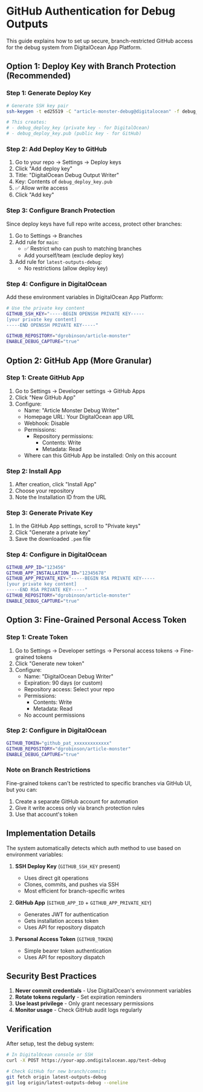 # GitHub Authentication for Debug Outputs

This guide explains how to set up secure, branch-restricted GitHub access for the debug system from DigitalOcean App Platform.

## Option 1: Deploy Key with Branch Protection (Recommended)

### Step 1: Generate Deploy Key

```bash
# Generate SSH key pair
ssh-keygen -t ed25519 -C "article-monster-debug@digitalocean" -f debug_deploy_key

# This creates:
# - debug_deploy_key (private key - for DigitalOcean)
# - debug_deploy_key.pub (public key - for GitHub)
```

### Step 2: Add Deploy Key to GitHub

1. Go to your repo → Settings → Deploy keys
2. Click "Add deploy key"
3. Title: "DigitalOcean Debug Output Writer"
4. Key: Contents of `debug_deploy_key.pub`
5. ✅ Allow write access
6. Click "Add key"

### Step 3: Configure Branch Protection

Since deploy keys have full repo write access, protect other branches:

1. Go to Settings → Branches
2. Add rule for `main`:
   - ✅ Restrict who can push to matching branches
   - Add yourself/team (exclude deploy key)
3. Add rule for `latest-outputs-debug`:
   - No restrictions (allow deploy key)

### Step 4: Configure in DigitalOcean

Add these environment variables in DigitalOcean App Platform:

```bash
# Use the private key content
GITHUB_SSH_KEY="-----BEGIN OPENSSH PRIVATE KEY-----
[your private key content]
-----END OPENSSH PRIVATE KEY-----"

GITHUB_REPOSITORY="dgrobinson/article-monster"
ENABLE_DEBUG_CAPTURE="true"
```

## Option 2: GitHub App (More Granular)

### Step 1: Create GitHub App

1. Go to Settings → Developer settings → GitHub Apps
2. Click "New GitHub App"
3. Configure:
   - Name: "Article Monster Debug Writer"
   - Homepage URL: Your DigitalOcean app URL
   - Webhook: Disable
   - Permissions:
     - Repository permissions:
       - Contents: Write
       - Metadata: Read
   - Where can this GitHub App be installed: Only on this account

### Step 2: Install App

1. After creation, click "Install App"
2. Choose your repository
3. Note the Installation ID from the URL

### Step 3: Generate Private Key

1. In the GitHub App settings, scroll to "Private keys"
2. Click "Generate a private key"
3. Save the downloaded `.pem` file

### Step 4: Configure in DigitalOcean

```bash
GITHUB_APP_ID="123456"
GITHUB_APP_INSTALLATION_ID="12345678"
GITHUB_APP_PRIVATE_KEY="-----BEGIN RSA PRIVATE KEY-----
[your private key content]
-----END RSA PRIVATE KEY-----"
GITHUB_REPOSITORY="dgrobinson/article-monster"
ENABLE_DEBUG_CAPTURE="true"
```

## Option 3: Fine-Grained Personal Access Token

### Step 1: Create Token

1. Go to Settings → Developer settings → Personal access tokens → Fine-grained tokens
2. Click "Generate new token"
3. Configure:
   - Name: "DigitalOcean Debug Writer"
   - Expiration: 90 days (or custom)
   - Repository access: Select your repo
   - Permissions:
     - Contents: Write
     - Metadata: Read
   - No account permissions

### Step 2: Configure in DigitalOcean

```bash
GITHUB_TOKEN="github_pat_xxxxxxxxxxxxx"
GITHUB_REPOSITORY="dgrobinson/article-monster"
ENABLE_DEBUG_CAPTURE="true"
```

### Note on Branch Restrictions

Fine-grained tokens can't be restricted to specific branches via GitHub UI, but you can:
1. Create a separate GitHub account for automation
2. Give it write access only via branch protection rules
3. Use that account's token

## Implementation Details

The system automatically detects which auth method to use based on environment variables:

1. **SSH Deploy Key** (`GITHUB_SSH_KEY` present)
   - Uses direct git operations
   - Clones, commits, and pushes via SSH
   - Most efficient for branch-specific writes

2. **GitHub App** (`GITHUB_APP_ID` + `GITHUB_APP_PRIVATE_KEY`)
   - Generates JWT for authentication
   - Gets installation access token
   - Uses API for repository dispatch

3. **Personal Access Token** (`GITHUB_TOKEN`)
   - Simple bearer token authentication
   - Uses API for repository dispatch

## Security Best Practices

1. **Never commit credentials** - Use DigitalOcean's environment variables
2. **Rotate tokens regularly** - Set expiration reminders
3. **Use least privilege** - Only grant necessary permissions
4. **Monitor usage** - Check GitHub audit logs regularly

## Verification

After setup, test the debug system:

```bash
# In DigitalOcean console or SSH
curl -X POST https://your-app.ondigitalocean.app/test-debug

# Check GitHub for new branch/commits
git fetch origin latest-outputs-debug
git log origin/latest-outputs-debug --oneline
```